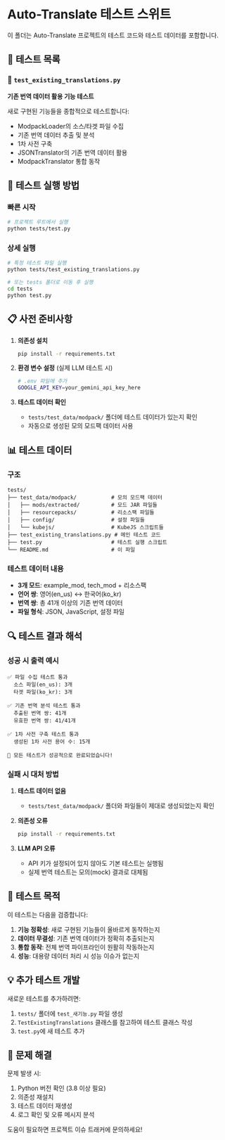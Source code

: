 # Auto-Translate 테스트 스위트

이 폴더는 Auto-Translate 프로젝트의 테스트 코드와 테스트 데이터를 포함합니다.

## 🧪 테스트 목록

### 📁 `test_existing_translations.py`
**기존 번역 데이터 활용 기능 테스트**

새로 구현된 기능들을 종합적으로 테스트합니다:
- ModpackLoader의 소스/타겟 파일 수집
- 기존 번역 데이터 추출 및 분석
- 1차 사전 구축
- JSONTranslator의 기존 번역 데이터 활용
- ModpackTranslator 통합 동작

## 🚀 테스트 실행 방법

### 빠른 시작
```bash
# 프로젝트 루트에서 실행
python tests/test.py
```

### 상세 실행
```bash
# 특정 테스트 파일 실행
python tests/test_existing_translations.py

# 또는 tests 폴더로 이동 후 실행
cd tests
python test.py
```

## 📋 사전 준비사항

1. **의존성 설치**
   ```bash
   pip install -r requirements.txt
   ```

2. **환경 변수 설정** (실제 LLM 테스트 시)
   ```bash
   # .env 파일에 추가
   GOOGLE_API_KEY=your_gemini_api_key_here
   ```

3. **테스트 데이터 확인**
   - `tests/test_data/modpack/` 폴더에 테스트 데이터가 있는지 확인
   - 자동으로 생성된 모의 모드팩 데이터 사용

## 📊 테스트 데이터

### 구조
```
tests/
├── test_data/modpack/           # 모의 모드팩 데이터
│   ├── mods/extracted/          # 모드 JAR 파일들
│   ├── resourcepacks/           # 리소스팩 파일들
│   ├── config/                  # 설정 파일들
│   └── kubejs/                  # KubeJS 스크립트들
├── test_existing_translations.py # 메인 테스트 코드
├── test.py                      # 테스트 실행 스크립트
└── README.md                    # 이 파일
```

### 테스트 데이터 내용
- **3개 모드**: example_mod, tech_mod + 리소스팩
- **언어 쌍**: 영어(en_us) ↔ 한국어(ko_kr)
- **번역 쌍**: 총 41개 이상의 기존 번역 데이터
- **파일 형식**: JSON, JavaScript, 설정 파일

## 🔍 테스트 결과 해석

### 성공 시 출력 예시
```
✅ 파일 수집 테스트 통과
  소스 파일(en_us): 3개
  타겟 파일(ko_kr): 3개

✅ 기존 번역 분석 테스트 통과
  추출된 번역 쌍: 41개
  유효한 번역 쌍: 41/41개

✅ 1차 사전 구축 테스트 통과
  생성된 1차 사전 용어 수: 15개

🎉 모든 테스트가 성공적으로 완료되었습니다!
```

### 실패 시 대처 방법

1. **테스트 데이터 없음**
   - `tests/test_data/modpack/` 폴더와 파일들이 제대로 생성되었는지 확인

2. **의존성 오류**
   ```bash
   pip install -r requirements.txt
   ```

3. **LLM API 오류**
   - API 키가 설정되어 있지 않아도 기본 테스트는 실행됨
   - 실제 번역 테스트는 모의(mock) 결과로 대체됨

## 🎯 테스트 목적

이 테스트는 다음을 검증합니다:

1. **기능 정확성**: 새로 구현된 기능들이 올바르게 동작하는지
2. **데이터 무결성**: 기존 번역 데이터가 정확히 추출되는지
3. **통합 동작**: 전체 번역 파이프라인이 원활히 작동하는지
4. **성능**: 대용량 데이터 처리 시 성능 이슈가 없는지

## 💡 추가 테스트 개발

새로운 테스트를 추가하려면:

1. `tests/` 폴더에 `test_새기능.py` 파일 생성
2. `TestExistingTranslations` 클래스를 참고하여 테스트 클래스 작성
3. `test.py`에 새 테스트 추가

## 🔧 문제 해결

문제 발생 시:
1. Python 버전 확인 (3.8 이상 필요)
2. 의존성 재설치
3. 테스트 데이터 재생성
4. 로그 확인 및 오류 메시지 분석

도움이 필요하면 프로젝트 이슈 트래커에 문의하세요! 